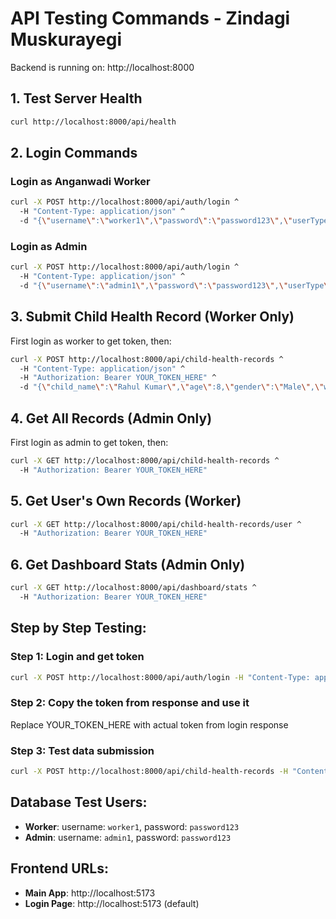 # API Testing Commands - Zindagi Muskurayegi

Backend is running on: http://localhost:8000

## 1. Test Server Health
```bash
curl http://localhost:8000/api/health
```

## 2. Login Commands

### Login as Anganwadi Worker
```bash
curl -X POST http://localhost:8000/api/auth/login ^
  -H "Content-Type: application/json" ^
  -d "{\"username\":\"worker1\",\"password\":\"password123\",\"userType\":\"anganwadi\"}"
```

### Login as Admin
```bash
curl -X POST http://localhost:8000/api/auth/login ^
  -H "Content-Type: application/json" ^
  -d "{\"username\":\"admin1\",\"password\":\"password123\",\"userType\":\"admin\"}"
```

## 3. Submit Child Health Record (Worker Only)
First login as worker to get token, then:
```bash
curl -X POST http://localhost:8000/api/child-health-records ^
  -H "Content-Type: application/json" ^
  -H "Authorization: Bearer YOUR_TOKEN_HERE" ^
  -d "{\"child_name\":\"Rahul Kumar\",\"age\":8,\"gender\":\"Male\",\"weight\":25.5,\"symptoms\":\"Fever, Cough\",\"school_name\":\"Primary School ABC\",\"anganwadi_kendra\":\"Kendra 1\",\"health_status\":\"Pending\"}"
```

## 4. Get All Records (Admin Only)
First login as admin to get token, then:
```bash
curl -X GET http://localhost:8000/api/child-health-records ^
  -H "Authorization: Bearer YOUR_TOKEN_HERE"
```

## 5. Get User's Own Records (Worker)
```bash
curl -X GET http://localhost:8000/api/child-health-records/user ^
  -H "Authorization: Bearer YOUR_TOKEN_HERE"
```

## 6. Get Dashboard Stats (Admin Only)
```bash
curl -X GET http://localhost:8000/api/dashboard/stats ^
  -H "Authorization: Bearer YOUR_TOKEN_HERE"
```

## Step by Step Testing:

### Step 1: Login and get token
```bash
curl -X POST http://localhost:8000/api/auth/login -H "Content-Type: application/json" -d "{\"username\":\"worker1\",\"password\":\"password123\",\"userType\":\"anganwadi\"}"
```

### Step 2: Copy the token from response and use it
Replace YOUR_TOKEN_HERE with actual token from login response

### Step 3: Test data submission
```bash
curl -X POST http://localhost:8000/api/child-health-records -H "Content-Type: application/json" -H "Authorization: Bearer YOUR_TOKEN_HERE" -d "{\"child_name\":\"Test Child\",\"age\":5,\"gender\":\"Male\",\"weight\":18.5,\"symptoms\":\"Regular checkup\",\"school_name\":\"Test School\",\"anganwadi_kendra\":\"Test Kendra\"}"
```

## Database Test Users:
- **Worker**: username: `worker1`, password: `password123`
- **Admin**: username: `admin1`, password: `password123`

## Frontend URLs:
- **Main App**: http://localhost:5173
- **Login Page**: http://localhost:5173 (default)
